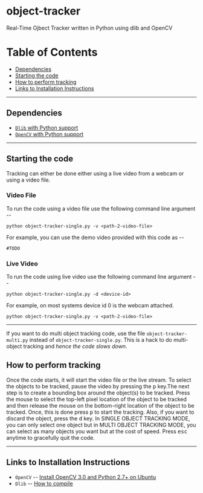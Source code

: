 # object-tracker
Real-Time Ojbect Tracker written in Python using dlib and OpenCV

# Table of Contents

* [Dependencies](#dependencies)
* [Starting the code](#starting-the-code)
* [How to perform tracking](#how-to-perform-tracking)
* [Links to Installation Instructions](#links-to-installation-instructions)
---

## Dependencies

* [`Dlib` with Python support](http://dlib.net/)
* [`OpenCV` with Python support](http://opencv.org)

---

## Starting the code

Tracking can either be done either using a live video from a webcam or using a video file.

### Video File

To run the code using a video file use the following command line argument --

```shell
python object-tracker-single.py -v <path-2-video-file>
```

For example, you can use the demo video provided with this code as --

```shell
#TODO
```

### Live Video

To run the code using live video use the following command line argument --

```shell
python object-tracker-single.py -d <device-id>
```

For example, on most systems device id 0 is the webcam attached.

```shell
python object-tracker-single.py -v <path-2-video-file>
```

---

If you want to do multi object tracking code, use the file `object-tracker-multi.py` instead of `object-tracker-single.py`. This is a hack to do multi-object tracking and _hence the code slows down_.

## How to perform tracking

Once the code starts, it will start the video file or the live stream. To select the objects to be tracked, pause the video by pressing the <kbd>p</kbd> key.The next step is to create a bounding box around the object(s) to be tracked. Press the mouse to select the top-left pixel location of the object to be tracked and then release the mouse on the bottom-right location of the object to be tracked. Once, this is done press <kbd>p</kbd> to start the tracking. Also, if you want to discard the object, press the <kbd>d</kbd> key. In SINGLE OBJECT TRACKING MODE, you can only select one object but in MULTI OBJECT TRACKING MODE, you can select as many objects you want but at the cost of speed. Press <kbd>esc</kbd> anytime to gracefully quit the code.

---

## Links to Installation Instructions

* `OpenCV` -- [Install OpenCV 3.0 and Python 2.7+ on Ubuntu](http://www.pyimagesearch.com/2015/06/22/install-opencv-3-0-and-python-2-7-on-ubuntu/)
* `Dlib` -- [How to compile](http://dlib.net/compile.html)
